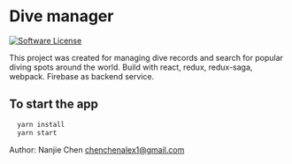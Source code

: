 # Dive manager

<a href="LICENSE">
  <img src="https://img.shields.io/badge/license-MIT-brightgreen.svg" alt="Software License" />
</a>

This project was created for managing dive records and search for popular diving spots around the world. Build with react, redux, redux-saga, webpack. Firebase as backend service.

## To start the app

```js
  yarn install
  yarn start
```

Author: Nanjie Chen chenchenalex1@gmail.com
